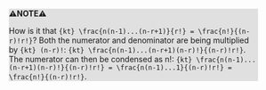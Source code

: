 <div style="margin:2em; background-color: #e0e0e0;">

<strong>⚠️NOTE️️️⚠️</strong>

How is it that `{kt} \frac{n(n-1)...(n-r+1)}{r!} = \frac{n!}{(n-r)!r!}`? Both the numerator and denominator are being multiplied by `{kt} (n-r)!`: `{kt} \frac{n(n-1)...(n-r+1)(n-r)!}{(n-r)!r!}`. The numerator can then be condensed as n!: `{kt} \frac{n(n-1)...(n-r+1)(n-r)!}{(n-r)!r!} = \frac{n(n-1)...1}{(n-r)!r!} = \frac{n!}{(n-r)!r!}`.
</div>

